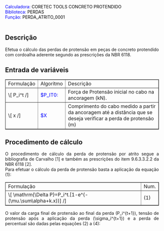 <body>
<font color="blue">Calculadora:</font> <font color="black">CORETEC TOOLS CONCRETO PROTENDIDO</font><br>
<font color="blue">Biblioteca: </font> <font color="black">PERDAS</font><br>
<font color="blue">Função: </font> <font color="black">PERDA_ATRITO_0001</font><br>
<br>    
<h2>Descrição</h2>

<p align="justify">Efetua o cálculo das perdas de protensão em peças de concreto protendido com cordoalha aderente segundo as prescrições da NBR 6118.</p>    

<h2>Entrada de variáveis</h2> 
<table border="1">
    <tr>
        <td>Formulação</td>
        <td>Algoritmo</td>
        <td>Descrição</td>
    </tr>
    <tr>
        <td>\[ P_i^t /]</td>
        <td><font color="blue">$P_IT0:</font></td>
        <td>Força de Protensão inicial no cabo na ancoragem (kN).</td>
    </tr>
    <tr>
        <td>\[ x /]</td>
        <td><font color="blue">$X</font></td>
        <td>Comprimento do cabo medido a partir da ancoragem até a distância que se deseja verificar a perda de protensão (m)</td>
    </tr>
</table>   

<h2>Procedimento de cálculo</h2> 
<p align="justify">O procedimento de cálculo da perda de protensão por atrito segue a bibliografia de Carvalho [1] e também as prescrições do item 9.6.3.3.2.2 da NBR 6118 [2].<br>
Para efetuar o cálculo da perda de protensão basta a aplicação da equação (1):</p>
<table border="1">
    <tr>
        <td>Formulação</td>
        <td>Num.</td>
    </tr>
    <tr>
        <td>\[ \mathrm{\Delta P}=P_i^t.[1-e^(-(\mu.\sum\alpha+k.x))] /]</td>
        <td>(1)</td>
    </tr>
</table>  
<p align="justify">O valor da carga final de protensão ao final da perda (P_i^{t+1}), tensão de protensão após a aplicação da perda (\sigma_i^{t+1}) e a perda de percentual são dadas pelas equações (2) a (4):</p>


</body>

